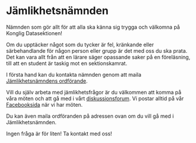# Jämlikhetsnämnden

Nämnden som gör allt för att alla ska känna sig trygga och välkomna på Konglig Datasektionen!

Om du upptäcker något som du tycker är fel, kränkande eller särbehandlande för någon person eller grupp är det med oss du ska prata. Det kan vara allt från att en lärare säger opassande saker på en föreläsning, till att en student är taskig mot en sektionskamrat.

I första hand kan du kontakta nämnden genom att maila [Jämlikhetsnämndens ordförande](mailto:jno@datasektionen.se).

Vill du själv arbeta med jämlikhetsfrågor är du välkommen att komma på våra möten och att gå med i vårt [diskussionsforum](https://www.facebook.com/groups/jmldiskussion/). Vi postar alltid på vår [Facebooksida](https://www.facebook.com/jamlikhetsnamnden/) när vi har möten.

Du kan även maila ordföranden på adressen ovan om du vill gå med i Jämlikhetsnämnden.

Ingen fråga är för liten! Ta kontakt med oss!
